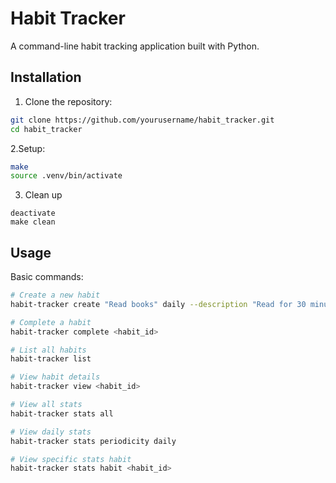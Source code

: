 # Habit Tracker
A command-line habit tracking application built with Python.

## Installation
1. Clone the repository:
```bash
git clone https://github.com/yourusername/habit_tracker.git
cd habit_tracker
```
2.Setup:
```bash
make
source .venv/bin/activate
```
3. Clean up
```
deactivate
make clean
```

## Usage
Basic commands:
```bash
# Create a new habit
habit-tracker create "Read books" daily --description "Read for 30 minutes"

# Complete a habit
habit-tracker complete <habit_id>

# List all habits
habit-tracker list

# View habit details
habit-tracker view <habit_id>

# View all stats
habit-tracker stats all

# View daily stats
habit-tracker stats periodicity daily

# View specific stats habit
habit-tracker stats habit <habit_id>
```



